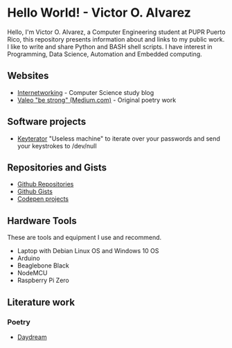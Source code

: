 # Hello World! - Victor O. Alvarez
Hello, I'm Victor O. Alvarez, a Computer Engineering student at PUPR Puerto Rico, this repository presents information about and links to my public work. I like to write and share Python and BASH shell scripts. I have interest in Programming, Data Science, Automation and Embedded computing.

## Websites
- [Internetworking](https://voalvarez.wordpress.org) - Computer Science study blog
- [Valeo "be strong" (Medium.com)](https://medium.com/valeo-be-strong) - Original poetry work

## Software projects
- [Keyterator](https://github.com/victoroalvarez/keyterator) "Useless machine" to iterate over your passwords and send your keystrokes to /dev/null

## Repositories and Gists
- [Github Repositories](https://github.com/victoroalvarez?tab=repositories)
- [Github Gists](https://gist.github.com/victoroalvarez)
- [Codepen projects](https://codepen.io/victoroalvarez)

## Hardware Tools
These are tools and equipment I use and recommend.
- Laptop with Debian Linux OS and Windows 10 OS
- Arduino
- Beaglebone Black
- NodeMCU
- Raspberry Pi Zero

## Literature work
### Poetry
- [Daydream](https://medium.com/valeo-be-strong/daydream-17110cc5aca4?source=friends_link&sk=b0d53a9619a9f60ea3f910d412e9c229)
